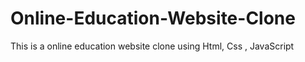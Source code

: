# Online-Education-Website-Clone
This is a online education website clone using Html, Css , JavaScript

